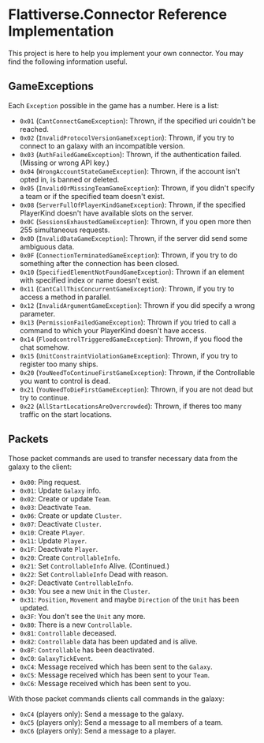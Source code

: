 # Flattiverse.Connector Reference Implementation
This project is here to help you implement your own connector. You may find the following information useful.
## GameExceptions
Each `Exception` possible in the game has a number. Here is a list:
* `0x01` (`CantConnectGameException`): Thrown, if the specified uri couldn't be reached.
* `0x02` (`InvalidProtocolVersionGameException`): Thrown, if you try to connect to an galaxy with an incompatible version.
* `0x03` (`AuthFailedGameException`): Thrown, if the authentication failed. (Missing or wrong API key.)
* `0x04` (`WrongAccountStateGameException`): Thrown, if the account isn't opted in, is banned or deleted.
* `0x05` (`InvalidOrMissingTeamGameException`): Thrown, if you didn't specify a team or if the specified team doesn't exist.
* `0x08` (`ServerFullOfPlayerKindGameException`): Thrown, if the specified PlayerKind doesn't have available slots on the server.
* `0x0C` (`SessionsExhaustedGameException`): Thrown, if you open more then 255 simultaneous requests.
* `0x0D` (`InvalidDataGameException`): Thrown, if the server did send some ambiguous data.
* `0x0F` (`ConnectionTerminatedGameException`): Thrown, if you try to do something after the connection has been closed.
* `0x10` (`SpecifiedElementNotFoundGameException`): Thrown if an element with specified index or name doesn't exist.
* `0x11` (`CantCallThisConcurrentGameException`): Thrown, if you try to access a method in parallel.
* `0x12` (`InvalidArgumentGameException`): Thrown if you did specify a wrong parameter.
* `0x13` (`PermissionFailedGameException`): Thrown if you tried to call a command to which your PlayerKind doesn't have access.
* `0x14` (`FloodcontrolTriggeredGameException`): Thrown, if you flood the chat somehow.
* `0x15` (`UnitConstraintViolationGameException`): Thrown, if you try to register too many ships.
* `0x20` (`YouNeedToContinueFirstGameException`): Thrown, if the Controllable you want to control is dead.
* `0x21` (`YouNeedToDieFirstGameException`): Thrown, if you are not dead but try to continue.
* `0x22` (`AllStartLocationsAreOvercrowded`): Thrown, if theres too many traffic on the start locations.
## Packets
Those packet commands are used to transfer necessary data from the galaxy to the client:
* `0x00`: Ping request.
* `0x01`: Update `Galaxy` info.
* `0x02`: Create or update `Team`.
* `0x03`: Deactivate `Team`.
* `0x06`: Create or update `Cluster`.
* `0x07`: Deactivate `Cluster`.
* `0x10`: Create `Player`.
* `0x11`: Update `Player`.
* `0x1F`: Deactivate `Player`.
* `0x20`: Create `ControllableInfo`.
* `0x21`: Set `ControllableInfo` Alive. (Continued.)
* `0x22`: Set `ControllableInfo` Dead with reason.
* `0x2F`: Deactivate `ControllableInfo`.
* `0x30`: You see a new `Unit` in the `Cluster`.
* `0x31`: `Position`, `Movement` and maybe `Direction` of the `Unit` has been updated.
* `0x3F`: You don't see the `Unit` any more.
* `0x80`: There is a new `Controllable`.
* `0x81`: `Controllable` deceased.
* `0x82`: `Controllable` data has been updated and is alive.
* `0x8F`: `Controllable` has been deactivated.
* `0xC0`: `GalaxyTickEvent`.
* `0xC4`: Message received which has been sent to the `Galaxy`.
* `0xC5`: Message received which has been sent to your `Team`.
* `0xC6`: Message received which has been sent to you.

With those packet commands clients call commands in the galaxy:
* `0xC4` (players only): Send a message to the galaxy.
* `0xC5` (players only): Send a message to all members of a team.
* `0xC6` (players only): Send a message to a player.